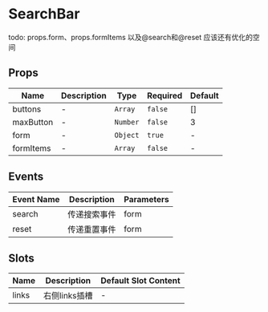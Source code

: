 # SearchBar

todo: props.form、props.formItems 以及@search和@reset 应该还有优化的空间

## Props

<!-- @vuese:SearchBar:props:start -->
|Name|Description|Type|Required|Default|
|---|---|---|---|---|
|buttons|-|`Array`|`false`|[]|
|maxButton|-|`Number`|`false`|3|
|form|-|`Object`|`true`|-|
|formItems|-|`Array`|`false`|-|

<!-- @vuese:SearchBar:props:end -->


## Events

<!-- @vuese:SearchBar:events:start -->
|Event Name|Description|Parameters|
|---|---|---|
|search|传递搜索事件|form|
|reset|传递重置事件|form|

<!-- @vuese:SearchBar:events:end -->


## Slots

<!-- @vuese:SearchBar:slots:start -->
|Name|Description|Default Slot Content|
|---|---|---|
|links|右侧links插槽|-|

<!-- @vuese:SearchBar:slots:end -->


